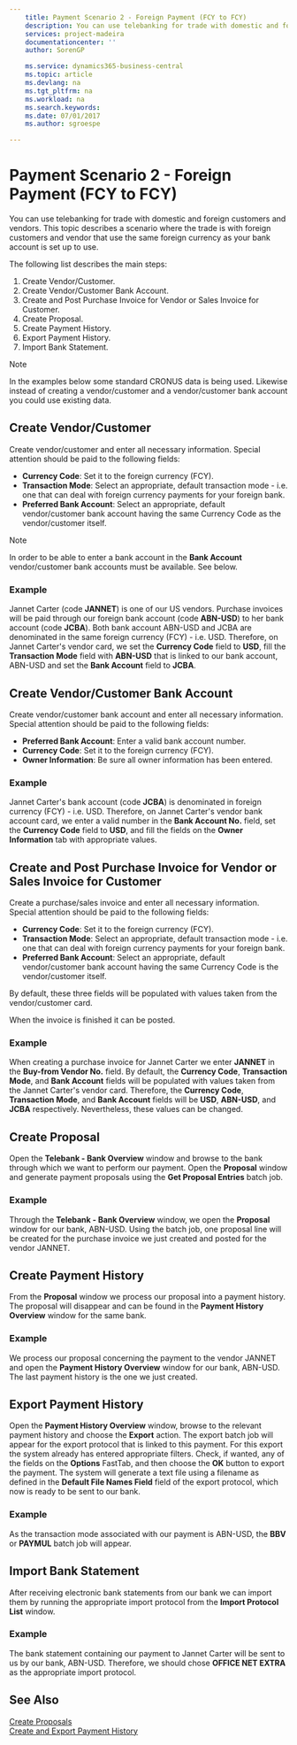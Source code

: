 ```yaml
---
    title: Payment Scenario 2 - Foreign Payment (FCY to FCY)
    description: You can use telebanking for trade with domestic and foreign customers and vendors.
    services: project-madeira
    documentationcenter: ''
    author: SorenGP

    ms.service: dynamics365-business-central
    ms.topic: article
    ms.devlang: na
    ms.tgt_pltfrm: na
    ms.workload: na
    ms.search.keywords:
    ms.date: 07/01/2017
    ms.author: sgroespe

---
```

# Payment Scenario 2 - Foreign Payment (FCY to FCY)
You can use telebanking for trade with domestic and foreign customers and vendors. This topic describes a scenario where the trade is with foreign customers and vendor that use the same foreign currency as your bank account is set up to use.  

The following list describes the main steps:  

1.  Create Vendor/Customer.  
2.  Create Vendor/Customer Bank Account.  
3.  Create and Post Purchase Invoice for Vendor or Sales Invoice for Customer.  
4.  Create Proposal.  
5.  Create Payment History.  
6.  Export Payment History.  
7.  Import Bank Statement.  

> [!NOTE]  
>  In the examples below some standard CRONUS data is being used. Likewise instead of creating a vendor/customer and a vendor/customer bank account you could use existing data.  

## Create Vendor/Customer  
 Create vendor/customer and enter all necessary information. Special attention should be paid to the following fields:  

- **Currency Code**: Set it to the foreign currency (FCY).  
- **Transaction Mode**: Select an appropriate, default transaction mode - i.e. one that can deal with foreign currency payments for your foreign bank.  
- **Preferred Bank Account**: Select an appropriate, default vendor/customer bank account having the same Currency Code as the vendor/customer itself.  

> [!NOTE]  
>  In order to be able to enter a bank account in the **Bank Account** vendor/customer bank accounts must be available. See below.  

### Example  
Jannet Carter (code **JANNET**) is one of our US vendors. Purchase invoices will be paid through our foreign bank account (code **ABN-USD**) to her bank account (code **JCBA**). Both bank account ABN-USD and JCBA are denominated in the same foreign currency (FCY) - i.e. USD. Therefore, on Jannet Carter's vendor card, we set the **Currency Code** field to **USD**, fill the **Transaction Mode** field with **ABN-USD** that is linked to our bank account, ABN-USD and set the **Bank Account** field to **JCBA**.  

## Create Vendor/Customer Bank Account  
Create vendor/customer bank account and enter all necessary information. Special attention should be paid to the following fields:  

- **Preferred Bank Account**: Enter a valid bank account number.  
- **Currency Code**: Set it to the foreign currency (FCY).  
- **Owner Information**: Be sure all owner information has been entered.  

### Example  
Jannet Carter's bank account (code **JCBA**) is denominated in foreign currency (FCY) - i.e. USD. Therefore, on Jannet Carter's vendor bank account card, we enter a valid number in the **Bank Account No.** field, set the **Currency Code** field to **USD**, and fill the fields on the **Owner Information** tab with appropriate values.  

## Create and Post Purchase Invoice for Vendor or Sales Invoice for Customer  
Create a purchase/sales invoice and enter all necessary information. Special attention should be paid to the following fields:  

- **Currency Code**: Set it to the foreign currency (FCY).  
- **Transaction Mode**: Select an appropriate, default transaction mode - i.e. one that can deal with foreign currency payments for your foreign bank.  
- **Preferred Bank Account**: Select an appropriate, default vendor/customer bank account having the same Currency Code is the vendor/customer itself.  

By default, these three fields will be populated with values taken from the vendor/customer card.  

When the invoice is finished it can be posted.  

### Example  
When creating a purchase invoice for Jannet Carter we enter **JANNET** in the **Buy-from Vendor No.** field. By default, the **Currency Code**, **Transaction Mode**, and **Bank Account** fields will be populated with values taken from the Jannet Carter's vendor card. Therefore, the **Currency Code**, **Transaction Mode**, and **Bank Account** fields will be **USD**, **ABN-USD**, and **JCBA** respectively. Nevertheless, these values can be changed.  

## Create Proposal  
Open the **Telebank - Bank Overview** window and browse to the bank through which we want to perform our payment. Open the **Proposal** window and generate payment proposals using the **Get Proposal Entries** batch job.  

### Example  
Through the **Telebank - Bank Overview** window, we open the **Proposal** window for our bank, ABN-USD. Using the batch job, one proposal line will be created for the purchase invoice we just created and posted for the vendor JANNET.  

## Create Payment History  
From the **Proposal** window we process our proposal into a payment history. The proposal will disappear and can be found in the **Payment History Overview** window for the same bank.  

### Example  
We process our proposal concerning the payment to the vendor JANNET and open the **Payment History Overview** window for our bank, ABN-USD. The last payment history is the one we just created.  

## Export Payment History  
Open the **Payment History Overview** window, browse to the relevant payment history and choose the **Export** action. The export batch job will appear for the export protocol that is linked to this payment. For this export the system already has entered appropriate filters. Check, if wanted, any of the fields on the **Options** FastTab, and then choose the **OK** button to export the payment. The system will generate a text file using a filename as defined in the **Default File Names Field** field of the export protocol, which now is ready to be sent to our bank.  

### Example  
As the transaction mode associated with our payment is ABN-USD, the **BBV** or **PAYMUL** batch job will appear.  

## Import Bank Statement  
After receiving electronic bank statements from our bank we can import them by running the appropriate import protocol from the **Import Protocol List** window.  

### Example  
The bank statement containing our payment to Jannet Carter will be sent to us by our bank, ABN-USD. Therefore, we should chose **OFFICE NET EXTRA** as the appropriate import protocol.  

## See Also  
 [Create Proposals](how-to-create-proposals.md)   
 [Create and Export Payment History](how-to-create-and-export-payment-history.md)
